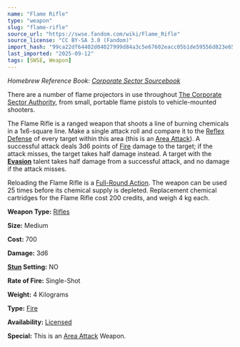 ```yaml
---
name: "Flame Rifle"
type: "weapon"
slug: "flame-rifle"
source_url: "https://swse.fandom.com/wiki/Flame_Rifle"
source_license: "CC BY-SA 3.0 (Fandom)"
import_hash: "99ca22df64402d04027999d84a3c5e67602eacc05b1de59556d823e657754616"
last_imported: "2025-09-12"
tags: [SWSE, Weapon]
---
```

*Homebrew Reference Book: [Corporate Sector Sourcebook](https://swse.fandom.com/wiki/Corporate_Sector_Sourcebook)*

There are a number of flame projectors in use throughout [The Corporate Sector Authority](https://swse.fandom.com/wiki/The_Corporate_Sector_Authority), from small, portable flame pistols to vehicle-mounted shooters.

The Flame Rifle is a ranged weapon that shoots a line of burning chemicals in a 1x6-square line. Make a single attack roll and compare it to the [Reflex Defense](https://swse.fandom.com/wiki/Reflex_Defense) of every target within this area (this is an [Area Attack](https://swse.fandom.com/wiki/Area_Attack)). A successful attack deals 3d6 points of [Fire](https://swse.fandom.com/wiki/Fire) damage to the target; if the attack misses, the target takes half damage instead. A target with the **[Evasion](https://swse.fandom.com/wiki/Evasion)** talent takes half damage from a successful attack, and no damage if the attack misses.

Reloading the Flame Rifle is a [Full-Round Action](https://swse.fandom.com/wiki/Full-Round_Action). The weapon can be used 25 times before its chemical supply is depleted. Replacement chemical cartridges for the Flame Rifle cost 200 credits, and weigh 4 kg each.

**Weapon Type:** [Rifles](https://swse.fandom.com/wiki/Rifles)

**Size:** Medium

**Cost:** 700

**Damage:** 3d6

**[Stun](https://swse.fandom.com/wiki/Stun) Setting:** NO

**Rate of Fire:** Single-Shot

**Weight:** 4 Kilograms

**Type:** [Fire](https://swse.fandom.com/wiki/Fire)

**Availability:** [Licensed](https://swse.fandom.com/wiki/Licensed)

**Special:** This is an [Area Attack](https://swse.fandom.com/wiki/Area_Attack) Weapon.